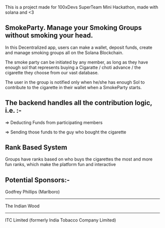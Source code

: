 This is a project made for 100xDevs SuperTeam Mini Hackathon, made with solana and <3

## SmokeParty. Manage your Smoking Groups without smoking your head. 

In this Decentralized app, users can make a wallet, deposit funds, create and manage smoking groups all on the Solana Blockchain.

The smoke party can be initiated by any member, as long as they have enough sol that represents buying a Cigaratte / choti advance / the cigarette they choose from our vast database.

The user in the group is notified only when he/she has enough Sol to contribute to the cigarette in their wallet when a SmokeParty starts.

## The backend handles all the contribution logic, i.e. :-

⇒ Deducting Funds from participating members

⇒ Sending those funds to the guy who bought the cigarette

## Rank Based System

Groups have ranks based on who buys the cigarettes the most and more fun ranks, which make the platform fun and interactive

## Potential Sponsors:-

Godfrey Phillips (Marlboro)

---

The Indian Wood

---

ITC Limited (formerly India Tobacco Company Limited)
